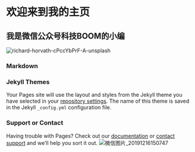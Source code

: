 # 欢迎来到我的主页

## 我是微信公众号**科技BOOM**的小编
![richard-horvath-cPccYbPrF-A-unsplash](https://user-images.githubusercontent.com/100194118/155106687-48f7ca78-cfb2-41fb-918c-b03e0d5988a1.jpg)

### Markdown

### Jekyll Themes

Your Pages site will use the layout and styles from the Jekyll theme you have selected in your [repository settings](https://github.com/NULL0112/null0112.github.io/settings/pages). The name of this theme is saved in the Jekyll `_config.yml` configuration file.

### Support or Contact

Having trouble with Pages? Check out our [documentation](https://docs.github.com/categories/github-pages-basics/) or [contact support](https://support.github.com/contact) and we’ll help you sort it out.
![微信图片_20191216150747](https://user-images.githubusercontent.com/100194118/155106877-52037bb7-bd9b-4acb-baa1-12ea4472df57.jpg)
